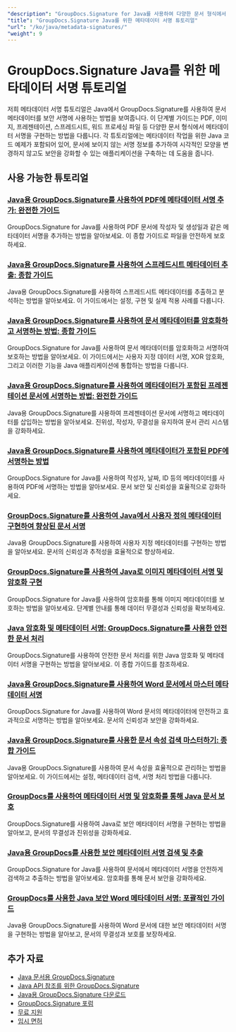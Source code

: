 ```yaml
---
"description": "GroupDocs.Signature for Java를 사용하여 다양한 문서 형식에서 숨겨진 메타데이터 서명을 구현하는 방법에 대한 전체 튜토리얼입니다."
"title": "GroupDocs.Signature Java를 위한 메타데이터 서명 튜토리얼"
"url": "/ko/java/metadata-signatures/"
"weight": 9
---
```


# GroupDocs.Signature Java를 위한 메타데이터 서명 튜토리얼

저희 메타데이터 서명 튜토리얼은 Java에서 GroupDocs.Signature를 사용하여 문서 메타데이터를 보안 서명에 사용하는 방법을 보여줍니다. 이 단계별 가이드는 PDF, 이미지, 프레젠테이션, 스프레드시트, 워드 프로세싱 파일 등 다양한 문서 형식에서 메타데이터 서명을 구현하는 방법을 다룹니다. 각 튜토리얼에는 메타데이터 작업을 위한 Java 코드 예제가 포함되어 있어, 문서에 보이지 않는 서명 정보를 추가하여 시각적인 모양을 변경하지 않고도 보안을 강화할 수 있는 애플리케이션을 구축하는 데 도움을 줍니다.

## 사용 가능한 튜토리얼

### [Java용 GroupDocs.Signature를 사용하여 PDF에 메타데이터 서명 추가: 완전한 가이드](./groupdocs-signature-java-add-metadata-to-pdfs/)
GroupDocs.Signature for Java를 사용하여 PDF 문서에 작성자 및 생성일과 같은 메타데이터 서명을 추가하는 방법을 알아보세요. 이 종합 가이드로 파일을 안전하게 보호하세요.

### [Java용 GroupDocs.Signature를 사용하여 스프레드시트 메타데이터 추출: 종합 가이드](./extract-spreadsheet-metadata-groupdocs-signature-java/)
Java용 GroupDocs.Signature를 사용하여 스프레드시트 메타데이터를 추출하고 분석하는 방법을 알아보세요. 이 가이드에서는 설정, 구현 및 실제 적용 사례를 다룹니다.

### [Java용 GroupDocs.Signature를 사용하여 문서 메타데이터를 암호화하고 서명하는 방법: 종합 가이드](./encrypt-sign-metadata-groupdocs-java/)
GroupDocs.Signature for Java를 사용하여 문서 메타데이터를 암호화하고 서명하여 보호하는 방법을 알아보세요. 이 가이드에서는 사용자 지정 데이터 서명, XOR 암호화, 그리고 이러한 기능을 Java 애플리케이션에 통합하는 방법을 다룹니다.

### [Java용 GroupDocs.Signature를 사용하여 메타데이터가 포함된 프레젠테이션 문서에 서명하는 방법: 완전한 가이드](./groupdocs-signature-java-sign-presentation-metadata/)
Java용 GroupDocs.Signature를 사용하여 프레젠테이션 문서에 서명하고 메타데이터를 삽입하는 방법을 알아보세요. 진위성, 작성자, 무결성을 유지하여 문서 관리 시스템을 강화하세요.

### [Java용 GroupDocs.Signature를 사용하여 메타데이터가 포함된 PDF에 서명하는 방법](./sign-pdf-metadata-groupdocs-signature-java/)
GroupDocs.Signature for Java를 사용하여 작성자, 날짜, ID 등의 메타데이터를 사용하여 PDF에 서명하는 방법을 알아보세요. 문서 보안 및 신뢰성을 효율적으로 강화하세요.

### [GroupDocs.Signature를 사용하여 Java에서 사용자 정의 메타데이터 구현하여 향상된 문서 서명](./implement-custom-metadata-java-groupdocs-signature/)
Java용 GroupDocs.Signature를 사용하여 사용자 지정 메타데이터를 구현하는 방법을 알아보세요. 문서의 신뢰성과 추적성을 효율적으로 향상하세요.

### [GroupDocs.Signature를 사용하여 Java로 이미지 메타데이터 서명 및 암호화 구현](./groupdocs-signature-java-image-metadata-encryption/)
GroupDocs.Signature for Java를 사용하여 암호화를 통해 이미지 메타데이터를 보호하는 방법을 알아보세요. 단계별 안내를 통해 데이터 무결성과 신뢰성을 확보하세요.

### [Java 암호화 및 메타데이터 서명: GroupDocs.Signature를 사용한 안전한 문서 처리](./java-encryption-metadata-signature-groupdocs-signature/)
GroupDocs.Signature를 사용하여 안전한 문서 처리를 위한 Java 암호화 및 메타데이터 서명을 구현하는 방법을 알아보세요. 이 종합 가이드를 참조하세요.

### [Java용 GroupDocs.Signature를 사용하여 Word 문서에서 마스터 메타데이터 서명](./master-metadata-signing-word-docs-groupdocs-signature-java/)
GroupDocs.Signature for Java를 사용하여 Word 문서의 메타데이터에 안전하고 효과적으로 서명하는 방법을 알아보세요. 문서의 신뢰성과 보안을 강화하세요.

### [Java용 GroupDocs.Signature를 사용한 문서 속성 검색 마스터하기: 종합 가이드](./groupdocs-signature-java-document-properties-tutorial/)
Java용 GroupDocs.Signature를 사용하여 문서 속성을 효율적으로 관리하는 방법을 알아보세요. 이 가이드에서는 설정, 메타데이터 검색, 서명 처리 방법을 다룹니다.

### [GroupDocs를 사용하여 메타데이터 서명 및 암호화를 통해 Java 문서 보호](./java-metadata-signature-encryption-groupdocs/)
GroupDocs.Signature를 사용하여 Java로 보안 메타데이터 서명을 구현하는 방법을 알아보고, 문서의 무결성과 진위성을 강화하세요.

### [Java용 GroupDocs를 사용한 보안 메타데이터 서명 검색 및 추출](./groupdocs-signature-secure-metadata-search-java/)
GroupDocs.Signature for Java를 사용하여 문서에서 메타데이터 서명을 안전하게 검색하고 추출하는 방법을 알아보세요. 암호화를 통해 문서 보안을 강화하세요.

### [GroupDocs를 사용한 Java 보안 Word 메타데이터 서명: 포괄적인 가이드](./secure-word-metadata-signatures-java-groupdocs/)
Java용 GroupDocs.Signature를 사용하여 Word 문서에 대한 보안 메타데이터 서명을 구현하는 방법을 알아보고, 문서의 무결성과 보호를 보장하세요.

## 추가 자료

- [Java 문서용 GroupDocs.Signature](https://docs.groupdocs.com/signature/java/)
- [Java API 참조를 위한 GroupDocs.Signature](https://reference.groupdocs.com/signature/java/)
- [Java용 GroupDocs.Signature 다운로드](https://releases.groupdocs.com/signature/java/)
- [GroupDocs.Signature 포럼](https://forum.groupdocs.com/c/signature)
- [무료 지원](https://forum.groupdocs.com/)
- [임시 면허](https://purchase.groupdocs.com/temporary-license/)